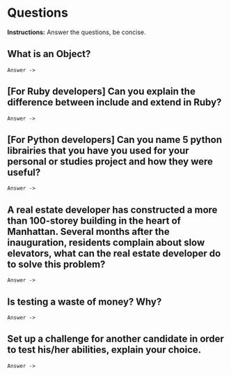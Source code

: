 # Questions
**Instructions:** Answer the questions, be concise.

## What is an Object?

    Answer ->

## [For Ruby developers] Can you explain the difference between include and extend in Ruby?

    Answer ->

## [For Python developers] Can you name 5 python librairies that you have you used for your personal or studies project and how they were useful? 

    Answer ->

## A real estate developer has constructed a more than 100-storey building in the heart of Manhattan. Several months after the inauguration, residents complain about slow elevators, what can the real estate developer do to solve this problem?

    Answer ->

## Is testing a waste of money? Why?

    Answer ->

## Set up a challenge for another candidate in order to test his/her abilities, explain your choice.

    Answer ->